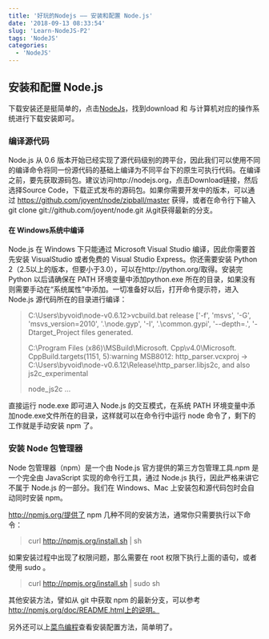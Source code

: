 ```yaml
---
title: '好玩的Nodejs —— 安装和配置 Node.js'
date: '2018-09-13 08:33:54'
slug: 'Learn-NodeJS-P2'
tags: 'NodeJS'
categories:
  - 'NodeJS'
---
```


## 安装和配置 Node.js

下载安装还是挺简单的，点击[NodeJs](http://nodejs.org)，找到download 和 与计算机对应的操作系统进行下载安装即可。

### 编译源代码

Node.js 从 0.6 版本开始已经实现了源代码级别的跨平台，因此我们可以使用不同的编译命令将同一份源代码的基础上编译为不同平台下的原生可执行代码。在编译之前，要先获取源码包。建议访问http://nodejs.org，点击Download链接，然后选择Source Code，下载正式发布的源码包。如果你需要开发中的版本，可以通过
https://github.com/joyent/node/zipball/master 获得，或者在命令行下输入 git clone git://github.com/joyent/node.git 从git获得最新的分支。

#### 在 Windows系统中编译

Node.js 在 Windows 下只能通过 Microsoft Visual Studio 编译，因此你需要首先安装 VisualStudio 或者免费的 Visual Studio Express。你还需要安装 Python 2（2.5以上的版本，但要小于3.0），可以在http://python.org/取得。安装完 Python 以后请确保在 PATH 环境变量中添加python.exe 所在的目录，如果没有则需要手动在“系统属性”中添加。一切准备好以后，打开命令提示符，进入 Node.js 源代码所在的目录进行编译：

> C:\Users\byvoid\node-v0.6.12>vcbuild.bat release
> ['-f', 'msvs', '-G', 'msvs_version=2010', '.\\node.gyp', '-I', '.\\common.gypi', '--depth=.', '-Dtarget_Project files generated.
>
> C:\Program Files (x86)\MSBuild\Microsoft. Cpp\v4.0\Microsoft. CppBuild.targets(1151, 5):warning MSB8012: http_parser.vcxproj -> C:\Users\byvoid\node-v0.6.12\Release\http_parser.libjs2c, and also js2c_experimental
>
> node_js2c
> ...

直接运行 node.exe 即可进入 Node.js 的交互模式，在系统 PATH 环境变量中添加node.exe文件所在的目录，这样就可以在命令行中运行 node 命令了，剩下的工作就是手动安装 npm 了。

### 安装 Node 包管理器

Node 包管理器（npm）是一个由 Node.js 官方提供的第三方包管理工具.npm 是一个完全由 JavaScript 实现的命令行工具，通过 Node.js 执行，因此严格来讲它不属于 Node.js 的一部分。我们在 Windows、Mac 上安装包和源代码包时会自动同时安装 npm。

http://npmjs.org/提供了 npm 几种不同的安装方法，通常你只需要执行以下命令：

> curl http://npmjs.org/install.sh | sh

如果安装过程中出现了权限问题，那么需要在 root 权限下执行上面的语句，或者使用 sudo 。

> curl http://npmjs.org/install.sh | sudo sh

其他安装方法，譬如从 git 中获取 npm 的最新分支，可以参考 http://npmjs.org/doc/README.html上的说明。

另外还可以上[菜鸟编程](http://www.runoob.com/nodejs/nodejs-install-setup.html)查看安装配置方法，简单明了。
